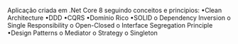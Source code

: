 Aplicação criada em .Net Core 8 seguindo conceitos e principios:
•Clean Architecture
•DDD
•CQRS
•Domínio Rico
•SOLID
  o	Dependency Inversion
  o	Single Responsibility
  o	Open-Closed
  o	Interface Segregation Principle
•Design Patterns
  o	Mediator
  o	Strategy
  o	Singleton